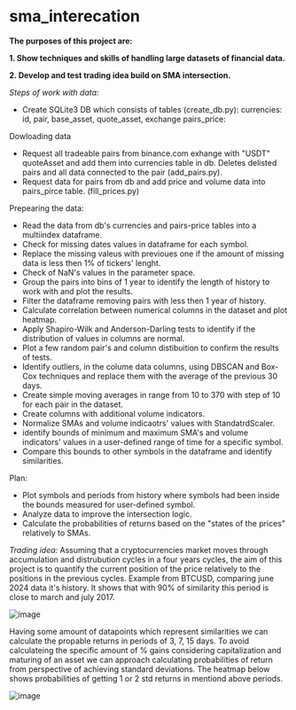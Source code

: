 # sma_interecation

**The purposes of this project are:**

**1. Show techniques and skills of handling large datasets of financial data.**

**2. Develop and test trading idea build on SMA intersection.**


_Steps of work with data:_
- Create SQLite3 DB which consists of tables (create_db.py):
  currencies: id, pair, base_asset, quote_asset, exchange
  pairs_price: 

Dowloading data
- Request all tradeable pairs from binance.com exhange with "USDT" quoteAsset and add them into currencies table in db. Deletes delisted pairs and all data connected to the pair (add_pairs.py).
- Request data for pairs from db and add price and volume data into pairs_pirce table. (fill_prices.py)

Prepearing the data:
- Read the data from db's currencies and pairs-price tables into a multiindex dataframe.
- Check for missing dates values in dataframe for each symbol.
- Replace the missing valeus with previoues one if the amount of missing data is less then 1% of tickers' lenght.
- Check of NaN's values in the parameter space.
- Group the pairs into bins of 1 year to identify the length of history to work with and plot the results.
- Filter the dataframe removing pairs with less then 1 year of history.
- Calculate correlation between numerical columns in the dataset and plot heatmap.
- Apply Shapiro-Wilk and Anderson-Darling tests to identify if the distribution of values in columns are normal.
- Plot a few random pair's and column distibuition to confirm the results of tests.
- Identify outliers, in the colume data columns, using DBSCAN and Box-Cox techniques and replace them with the average of the previous 30 days.
- Create simple moving averages in range from 10 to 370 with step of 10 for each pair in the dataset.
- Create columns with additional volume indicators.
- Normalize SMAs and volume indicaotrs' values with StandatrdScaler.
- identify bounds of minimum and maximum SMA's and volume indicators' values in a user-defined range of time for a specific symbol.
- Compare this bounds to other symbols in the dataframe and identify similarities.

Plan:
- Plot symbols and periods from history where symbols had been inside the bounds measured for user-defined symbol.
- Analyze data to improve the intersection logic.
- Calculate the probabilities of returns based on the "states of the prices" relatively to SMAs.

_Trading idea:_
Assuming that a cryptocurrencies market moves through accumulation and distrubution cycles in a four years cycles, the aim of this project is to quantify the current position of the price relatively to the positions in the previous cycles.
Example from BTCUSD, comparing june 2024 data it's history. It shows that with 90% of similarity this period is close to march and july 2017.

![image](https://github.com/user-attachments/assets/6c6cbfe9-fa0b-4756-af4e-aff13e1482fb)


Having some amount of datapoints which represent similarities we can calculate the propable returns in periods of 3, 7, 15 days.
To avoid calculateing the specific amount of % gains considering capitalization and maturing of an asset we can approach calculating probabilities of return from perspective of achieving standard deviations.
The heatmap below shows probabilities of getting 1 or 2 std returns in mentiond above periods.

![image](https://github.com/user-attachments/assets/520af7f9-ea9c-4f49-b1cc-c844dea4d8dd)


